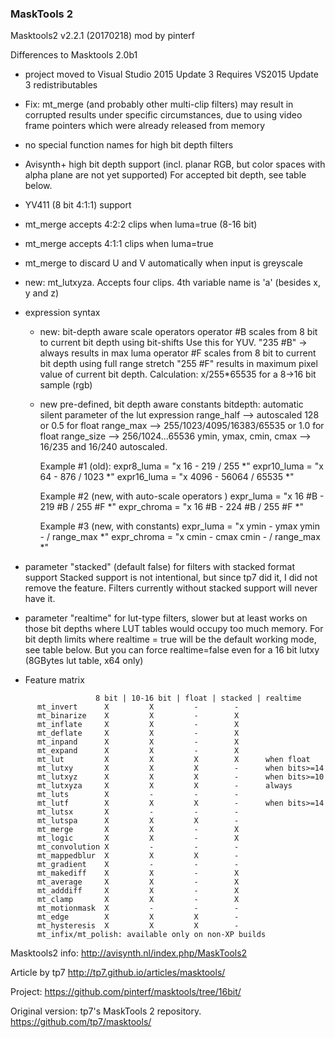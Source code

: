 ### MaskTools 2 ###

Masktools2 v2.2.1 (20170218)
mod by pinterf

Differences to Masktools 2.0b1

  - project moved to Visual Studio 2015 Update 3
    Requires VS2015 Update 3 redistributables
  - Fix: mt_merge (and probably other multi-clip filters) may result in corrupted results 
    under specific circumstances, due to using video frame pointers which were already released from memory
  - no special function names for high bit depth filters
  - Avisynth+ high bit depth support (incl. planar RGB, but color spaces with alpha plane are not yet supported)
    For accepted bit depth, see table below.
  - YV411 (8 bit 4:1:1) support
  - mt_merge accepts 4:2:2 clips when luma=true (8-16 bit)
  - mt_merge accepts 4:1:1 clips when luma=true
  - mt_merge to discard U and V automatically when input is greyscale
  - new: mt_lutxyza. Accepts four clips. 4th variable name is 'a' (besides x, y and z)
  - expression syntax
    - new: bit-depth aware scale operators
      operator #B scales from 8 bit to current bit depth using bit-shifts
                  Use this for YUV. "235 #B" -> always results in max luma 
      operator #F scales from 8 bit to current bit depth using full range stretch
                  "255 #F" results in maximum pixel value of current bit depth.
                  Calculation: x/255*65535 for a 8->16 bit sample (rgb)
    - new pre-defined, bit depth aware constants
      bitdepth: automatic silent parameter of the lut expression
      range_half --> autoscaled 128 or 0.5 for float
      range_max --> 255/1023/4095/16383/65535 or 1.0 for float
      range_size --> 256/1024...65536
      ymin, ymax, cmin, cmax --> 16/235 and 16/240 autoscaled.
      
      Example #1 (old): 
        expr8_luma = "x 16 - 219 / 255 *"
        expr10_luma = "x 64 - 876 / 1023 *"
        expr16_luma = "x 4096 - 56064 / 65535 *"
      
      Example #2 (new, with auto-scale operators )
        expr_luma =  "x 16 #B - 219 #B / 255 #F *"
        expr_chroma =  "x 16 #B - 224 #B / 255 #F *"
        
      Example #3 (new, with constants)
        expr_luma = "x ymin - ymax ymin - / range_max *"
        expr_chroma = "x cmin - cmax cmin - / range_max *"

  - parameter "stacked" (default false) for filters with stacked format support
    Stacked support is not intentional, but since tp7 did it, I did not remove the feature.
    Filters currently without stacked support will never have it. 
  - parameter "realtime" for lut-type filters, slower but at least works on those bit depths
    where LUT tables would occupy too much memory.
    For bit depth limits where realtime = true will be the default working mode, see table below.
    But you can force realtime=false even for a 16 bit lutxy (8GBytes lut table, x64 only)
   
  - Feature matrix   
```
                   8 bit | 10-16 bit | float | stacked | realtime
      mt_invert      X         X         -        -
      mt_binarize    X         X         -        X
      mt_inflate     X         X         -        X
      mt_deflate     X         X         -        X
      mt_inpand      X         X         -        X
      mt_expand      X         X         -        X
      mt_lut         X         X         X        X      when float
      mt_lutxy       X         X         X        -      when bits>=14
      mt_lutxyz      X         X         X        -      when bits>=10
      mt_lutxyza     X         X         X        -      always
      mt_luts        X         -         -        -
      mt_lutf        X         X         X        -      when bits>=14   
      mt_lutsx       X         -         -        -
      mt_lutspa      X         X         X        -      
      mt_merge       X         X         -        X      
      mt_logic       X         X         -        X      
      mt_convolution X         -         -        -     
      mt_mappedblur  X         X         X        -                
      mt_gradient    X         -         -        -              
      mt_makediff    X         X         -        X      
      mt_average     X         X         -        X      
      mt_adddiff     X         X         -        X      
      mt_clamp       X         X         -        X      
      mt_motionmask  X         -         -        -    
      mt_edge        X         X         X        -
      mt_hysteresis  X         X         X        -
      mt_infix/mt_polish: available only on non-XP builds
``` 
Masktools2 info:
http://avisynth.nl/index.php/MaskTools2

Article by tp7
http://tp7.github.io/articles/masktools/

Project:
https://github.com/pinterf/masktools/tree/16bit/

Original version: tp7's MaskTools 2 repository.
https://github.com/tp7/masktools/


